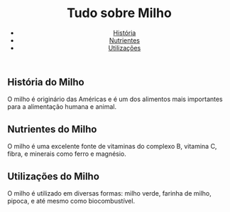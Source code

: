 <!DOCTYPE html>
<html lang="pt">
<head>
    <meta charset="UTF-8">
    <meta name="viewport" content="width=device-width, initial-scale=1.0">
    <title>Página sobre Milho</title>
    <link rel="stylesheet" href="styles.css">
</head>
<body>
    <header>
        <h1>Tudo sobre Milho</h1>
        <nav>
            <ul>
                <li><a href="#historia">História</a></li>
                <li><a href="#nutrientes">Nutrientes</a></li>
                <li><a href="#utilizacoes">Utilizações</a></li>
            </ul>
        </nav>
    </header>
    <section id="historia">
        <h2>História do Milho</h2>
        <p>O milho é originário das Américas e é um dos alimentos mais importantes para a alimentação humana e animal.</p>
    </section>
    <section id="nutrientes">
        <h2>Nutrientes do Milho</h2>
        <p>O milho é uma excelente fonte de vitaminas do complexo B, vitamina C, fibra, e minerais como ferro e magnésio.</p>
    </section>
    <section id="utilizacoes">
        <h2>Utilizações do Milho</h2>
        <p>O milho é utilizado em diversas formas: milho verde, farinha de milho, pipoca, e até mesmo como biocombustível.</p>
    </se
